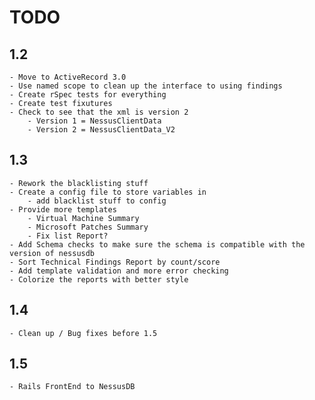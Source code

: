TODO
===

1.2
---
	- Move to ActiveRecord 3.0
	- Use named scope to clean up the interface to using findings
	- Create rSpec tests for everything
	- Create test fixutures
	- Check to see that the xml is version 2
		- Version 1 = NessusClientData
		- Version 2 = NessusClientData_V2
	
1.3
---
	- Rework the blacklisting stuff
	- Create a config file to store variables in
		- add blacklist stuff to config
	- Provide more templates
		- Virtual Machine Summary
		- Microsoft Patches Summary
		- Fix list Report?
	- Add Schema checks to make sure the schema is compatible with the version of nessusdb
	- Sort Technical Findings Report by count/score	
	- Add template validation and more error checking
	- Colorize the reports with better style

1.4
---
	- Clean up / Bug fixes before 1.5

1.5
---
	- Rails FrontEnd to NessusDB